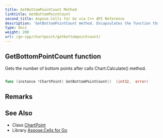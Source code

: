 ```yaml
---
title: GetBottomPointCount Method 
linktitle: GetBottomPointCount
second_title: Aspose.Cells for Go via C++ API Reference
description: 'GetBottomPointCount method. Encapsulates the function that represents getbottompointcount in Go.'
type: docs
weight: 200
url: /go-cpp/chartpoint/getbottompointcount/
---
```


## GetBottomPointCount function

Gets the number of bottom points  after calls Chart.Calculate() method.

```go

func (instance *ChartPoint) GetBottomPointCount()  (int32,  error) 

```

## Remarks


## See Also

* Class [ChartPoint](../)
* Library [Aspose.Cells for Go](../../)
